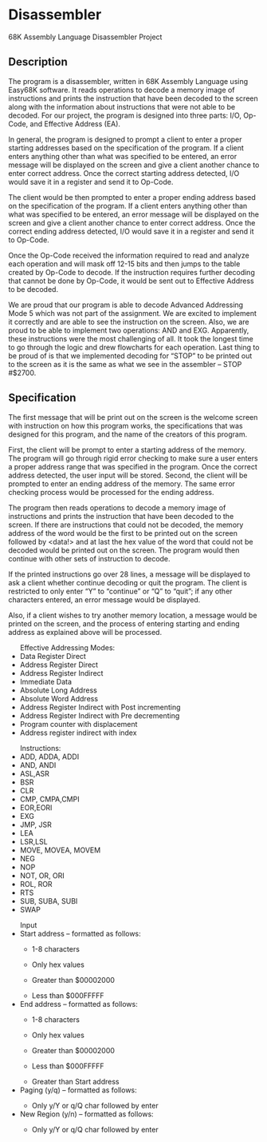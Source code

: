 Disassembler
============

68K Assembly Language Disassembler Project

<h2>Description</h2>
 
The program is a disassembler, written in 68K Assembly Language using Easy68K software. It reads operations to decode a memory image of instructions and prints the instruction that have been decoded to the screen along with the information about instructions that were not able to be decoded. For our project, the program is designed into three parts: I/O, Op-Code, and Effective Address (EA).
 
In general, the program is designed to prompt a client to enter a proper starting addresses based on the specification of the program. If a client enters anything other than what was specified to be entered, an error message will be displayed on the screen and give a client another chance to enter correct address. Once the correct starting address detected, I/O would save it in a register and send it to Op-Code.
 
The client would be then prompted to enter a proper ending address based on the specification of the program. If a client enters anything other than what was specified to be entered, an error message will be displayed on the screen and give a client another chance to enter correct address. Once the correct ending address detected, I/O would save it in a register and send it to Op-Code.
 
Once the Op-Code received the information required to read and analyze each operation and will mask off 12-15 bits and then jumps to the table created by Op-Code to decode. If the instruction requires further decoding that cannot be done by Op-Code, it would be sent out to Effective Address to be decoded.
 
We are proud that our program is able to decode Advanced Addressing Mode 5 which was not part of the assignment. We are excited to implement it correctly and are able to see the instruction on the screen. Also, we are proud to be able to implement two operations: AND and EXG. Apparently, these instructions were the most challenging of all. It took the longest time to go through the logic and drew flowcharts for each operation. Last thing to be proud of is that we implemented decoding for “STOP” to be printed out to the screen as it is the same as what we see in the assembler – STOP #$2700.


<h2>Specification</h2>

The first message that will be print out on the screen is the welcome screen with instruction on how this program works, the specifications that was designed for this program, and the name of the creators of this program.
 
First, the client will be prompt to enter a starting address of the memory. The program will go through rigid error checking to make sure a user enters a proper address range that was specified in the program. Once the correct address detected, the user input will be stored. Second, the client will be prompted to enter an ending address of the memory. The same error checking process would be processed for the ending address.
 
The program then reads operations to decode a memory image of instructions and prints the instruction that have been decoded to the screen. If there are instructions that could not be decoded, the memory address of the word would be the first to be printed out on the screen followed by <data!> and at last the hex value of the word that could not be decoded would be printed out on the screen. The program would then continue with other sets of instruction to decode.
           
If the printed instructions go over 28 lines, a message will be displayed to ask a client whether continue decoding or quit the program. The client is restricted to only enter “Y” to “continue” or “Q” to “quit”; if any other characters entered, an error message would be displayed.
           
Also, if a client wishes to try another memory location, a message would be printed on the screen, and the process of entering starting and ending address as explained above will be processed.

<ul>Effective Addressing Modes:
<li>Data Register Direct</li>
<li>Address Register Direct</li>
<li>Address Register Indirect</li>
<li>Immediate Data</li>
<li>Absolute Long Address</li>
<li>Absolute Word Address</li>
<li>Address Register Indirect with Post incrementing</li>
<li>Address Register Indirect with Pre decrementing</li>
<li>Program counter with displacement</li>
<li>Address register indirect with index</li>
</ul>

<ul>
Instructions:
<li>ADD, ADDA, ADDI</li>
<li>AND, ANDI</li>
<li>ASL,ASR</li>
<li>BSR</li>
<li>CLR</li>
<li>CMP, CMPA,CMPI</li>
<li>EOR,EORI</li>
<li>EXG</li>
<li>JMP, JSR</li>
<li>LEA</li>
<li>LSR,LSL</li>
<li>MOVE, MOVEA, MOVEM</li>
<li>NEG</li>
<li>NOP</li>
<li>NOT, OR, ORI</li>
<li>ROL, ROR</li>
<li>RTS</li>
<li>SUB, SUBA, SUBI</li>
<li>SWAP</li>
</ul> 

<ul>
Input
<li>Start address – formatted as follows:</li>
<ul><li>1-8 characters</ul></li>
<ul><li>Only hex values</ul></li>
<ul><li>Greater than $00002000</ul></li>
<ul><li>Less than $000FFFFF</ul></li>
 
<li>End address – formatted as follows:</li>
<ul><li>1-8 characters</ul></li>
<ul><li>Only hex values</ul></li>
<ul><li>Greater than $00002000</ul></li>
<ul><li>Less than $000FFFFF</ul></li>
<ul><li>Greater than Start address</ul></li>
 
<li>Paging (y/q) – formatted as follows:</li>
<ul><li>Only y/Y or q/Q char followed by enter</ul></li>
 
<li>New Region (y/n) – formatted as follows:</li>
<ul><li>Only y/Y or q/Q char followed by enter</ul></li>
</ul>
